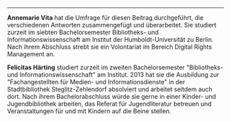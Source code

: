 ---
**Annemarie Vita** hat die Umfrage für diesen Beitrag durchgeführt, die verschiedenen Antworten zusammengefügt und überarbeitet. Sie studiert zurzeit im siebten Bachelorsemester Bibliotheks- und Informationswissenschaft am Institut der Humboldt-Universität zu Berlin. Nach ihrem Abschluss strebt sie ein Volontariat im Bereich Digital Rights Management an. 

**Felicitas Härting** studiert zurzeit im zweiten Bachelorsemester "Bibliotheks- und Informationswissenschaft" am Institut. 2013 hat sie die Ausbildung zur "Fachangestellten für Medien- und Informationsdienste" in der Stadtbibliothek Steglitz-Zehlendorf absolviert und arbeitet seitdem auch dort. Nach ihrem Bachelorabschluss würde sie gerne in einer Kinder- und Jugendbibliothek arbeiten, das Referat für Jugendliteratur betreuen und Veranstaltungen für und mit Kindern auf die Beine stellen.